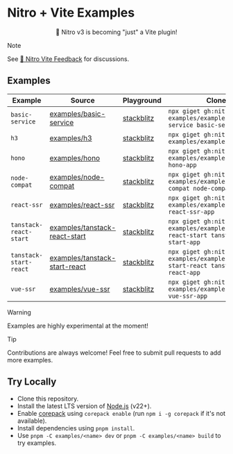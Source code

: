 # Nitro + Vite Examples

<p align="center">🎉 Nitro v3 is becoming "just" a Vite plugin!</p>

> [!NOTE]
> See [💬 Nitro Vite Feedback](https://github.com/nitrojs/nitro/discussions/3460) for discussions.

## Examples

<!-- Use `pnpm automd` to update section below -->

<!-- automd:examples -->

| Example | Source | Playground | Clone |
| --- | --- | --- | --- |
| `basic-service` | [examples/basic-service](./examples/basic-service/) | [stackblitz](https://stackblitz.com/fork/github/nitrojs/nitro-vite-examples/tree/main/examples/basic-service?startScript=dev&file=vite.config.mjs,server.ts) | `npx giget gh:nitrojs/vite-examples/examples/basic-service basic-service-app` |
| `h3` | [examples/h3](./examples/h3/) | [stackblitz](https://stackblitz.com/fork/github/nitrojs/nitro-vite-examples/tree/main/examples/h3?startScript=dev&file=vite.config.mjs,server.ts) | `npx giget gh:nitrojs/vite-examples/examples/h3 h3-app` |
| `hono` | [examples/hono](./examples/hono/) | [stackblitz](https://stackblitz.com/fork/github/nitrojs/nitro-vite-examples/tree/main/examples/hono?startScript=dev&file=vite.config.mjs,server.ts) | `npx giget gh:nitrojs/vite-examples/examples/hono hono-app` |
| `node-compat` | [examples/node-compat](./examples/node-compat/) | [stackblitz](https://stackblitz.com/fork/github/nitrojs/nitro-vite-examples/tree/main/examples/node-compat?startScript=dev&file=vite.config.mjs,server.ts) | `npx giget gh:nitrojs/vite-examples/examples/node-compat node-compat-app` |
| `react-ssr` | [examples/react-ssr](./examples/react-ssr/) | [stackblitz](https://stackblitz.com/fork/github/nitrojs/nitro-vite-examples/tree/main/examples/react-ssr?startScript=dev&file=vite.config.mjs,server.ts) | `npx giget gh:nitrojs/vite-examples/examples/react-ssr react-ssr-app` |
| `tanstack-react-start` | [examples/tanstack-react-start](./examples/tanstack-react-start/) | [stackblitz](https://stackblitz.com/fork/github/nitrojs/nitro-vite-examples/tree/main/examples/tanstack-react-start?startScript=dev&file=vite.config.mjs,server.ts) | `npx giget gh:nitrojs/vite-examples/examples/tanstack-react-start tanstack-react-start-app` |
| `tanstack-start-react` | [examples/tanstack-start-react](./examples/tanstack-start-react/) | [stackblitz](https://stackblitz.com/fork/github/nitrojs/nitro-vite-examples/tree/main/examples/tanstack-start-react?startScript=dev&file=vite.config.mjs,server.ts) | `npx giget gh:nitrojs/vite-examples/examples/tanstack-start-react tanstack-start-react-app` |
| `vue-ssr` | [examples/vue-ssr](./examples/vue-ssr/) | [stackblitz](https://stackblitz.com/fork/github/nitrojs/nitro-vite-examples/tree/main/examples/vue-ssr?startScript=dev&file=vite.config.mjs,server.ts) | `npx giget gh:nitrojs/vite-examples/examples/vue-ssr vue-ssr-app` |

<!-- /automd -->

> [!WARNING]
> Examples are highly experimental at the moment!

> [!TIP]
> Contributions are always welcome! Feel free to submit pull requests to add more examples.

## Try Locally

- Clone this repository.
- Install the latest LTS version of [Node.js](https://nodejs.org/en/) (v22+).
- Enable [corepack](https://github.com/nodejs/corepack) using `corepack enable` (run `npm i -g corepack` if it's not available).
- Install dependencies using `pnpm install`.
- Use `pnpm -C examples/<name> dev` or `pnpm -C examples/<name> build` to try examples.
